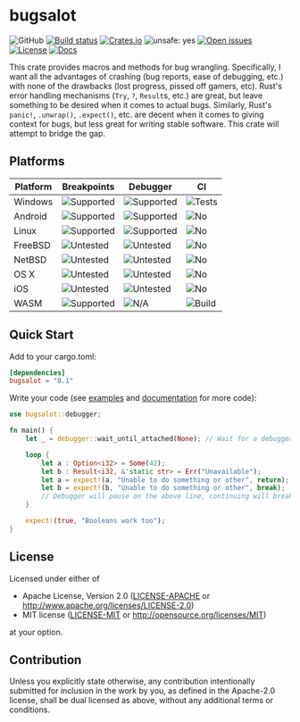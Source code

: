 # bugsalot

<!-- [![Build Status](https://travis-ci.org/MaulingMonkey/bugsalot.svg)](https://travis-ci.org/MaulingMonkey/bugsalot) -->
![GitHub](https://img.shields.io/github/stars/MaulingMonkey/bugsalot.svg?label=GitHub&style=social)
[![Build status](https://ci.appveyor.com/api/projects/status/nyvlrelifcyjc1l1?svg=true)](https://ci.appveyor.com/project/MaulingMonkey/bugsalot)
[![Crates.io](https://img.shields.io/crates/v/bugsalot.svg)](https://crates.io/crates/bugsalot)
![unsafe: yes](https://img.shields.io/badge/unsafe-yes-yellow.svg)
[![Open issues](https://img.shields.io/github/issues-raw/MaulingMonkey/bugsalot.svg)](https://github.com/MaulingMonkey/bugsalot/issues)
[![License](https://img.shields.io/crates/l/bugsalot.svg)](https://github.com/MaulingMonkey/bugsalot)
[![Docs](https://docs.rs/bugsalot/badge.svg)](https://docs.rs/bugsalot/)

This crate provides macros and methods for bug wrangling.  Specifically, I want all the advantages of crashing (bug
reports, ease of debugging, etc.) with none of the drawbacks (lost progress, pissed off gamers, etc).  Rust's error
handling mechanisms (`Try`, `?`, `Result`s, etc.) are great, but leave something to be desired when it comes to actual
bugs.  Similarly, Rust's `panic!`, `.unwrap()`, `.expect()`, etc. are decent when it comes to giving context for bugs,
but less great for writing stable software.  This crate will attempt to bridge the gap.

## Platforms

| Platform  | Breakpoints | Debugger  | CI |
| --------- | ----------- | --------- | -- |
| Windows   | ![Supported](https://img.shields.io/badge/-supported-green.svg) | ![Supported](https://img.shields.io/badge/-supported-green.svg) | ![Tests](https://img.shields.io/badge/-tests-green.svg)   |
| Android   | ![Supported](https://img.shields.io/badge/-supported-green.svg) | ![Supported](https://img.shields.io/badge/-supported-green.svg) | ![No](https://img.shields.io/badge/-no-red.svg)           |
| Linux     | ![Supported](https://img.shields.io/badge/-supported-green.svg) | ![Supported](https://img.shields.io/badge/-supported-green.svg) | ![No](https://img.shields.io/badge/-no-red.svg)           |
| FreeBSD   | ![Untested](https://img.shields.io/badge/-untested-yellow.svg)  | ![Untested](https://img.shields.io/badge/-untested-yellow.svg)  | ![No](https://img.shields.io/badge/-no-red.svg)           |
| NetBSD    | ![Untested](https://img.shields.io/badge/-untested-yellow.svg)  | ![Untested](https://img.shields.io/badge/-untested-yellow.svg)  | ![No](https://img.shields.io/badge/-no-red.svg)           |
| OS X      | ![Untested](https://img.shields.io/badge/-untested-yellow.svg)  | ![Untested](https://img.shields.io/badge/-untested-yellow.svg)  | ![No](https://img.shields.io/badge/-no-red.svg)           |
| iOS       | ![Untested](https://img.shields.io/badge/-untested-yellow.svg)  | ![Untested](https://img.shields.io/badge/-untested-yellow.svg)  | ![No](https://img.shields.io/badge/-no-red.svg)           |
| WASM      | ![Supported](https://img.shields.io/badge/-supported-green.svg) | ![N/A](https://img.shields.io/badge/-N/A-red.svg)               | ![Build](https://img.shields.io/badge/-build-yellow.svg)  |

## Quick Start

Add to your cargo.toml:
```toml
[dependencies]
bugsalot = "0.1"
```

Write your code (see [examples](examples) and [documentation](https://docs.rs/bugsalot/) for more code):
```rs
use bugsalot::debugger;

fn main() {
    let _ = debugger::wait_until_attached(None); // Wait for a debugger to be attached

    loop {
        let a : Option<i32> = Some(42);
        let b : Result<i32, &'static str> = Err("Unavailable");
        let a = expect!(a, "Unable to do something or other", return);
        let b = expect!(b, "Unable to do something or other", break);
        // Debugger will pause on the above line, continuing will break out of the loop
    }

    expect!(true, "Booleans work too");
}
```

## License

Licensed under either of

* Apache License, Version 2.0 ([LICENSE-APACHE](LICENSE-APACHE) or http://www.apache.org/licenses/LICENSE-2.0)
* MIT license ([LICENSE-MIT](LICENSE-MIT) or http://opensource.org/licenses/MIT)

at your option.

## Contribution

Unless you explicitly state otherwise, any contribution intentionally submitted
for inclusion in the work by you, as defined in the Apache-2.0 license, shall be
dual licensed as above, without any additional terms or conditions.

<!-- https://doc.rust-lang.org/1.4.0/complement-project-faq.html#why-dual-mit/asl2-license? -->
<!-- https://rust-lang-nursery.github.io/api-guidelines/necessities.html#crate-and-its-dependencies-have-a-permissive-license-c-permissive -->
<!-- https://choosealicense.com/licenses/apache-2.0/ -->
<!-- https://choosealicense.com/licenses/mit/ -->

